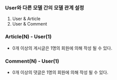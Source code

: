 ### User와 다른 모델 간의 모델 관계 설정
1. User & Article
2. User & Comment

### Article(N) - User(1)
- 0개 이상의 게시글은 1명의 회원에 의해 작성 될 수 있다.

### Comment(N) - User(1)
- 0개 이상의 댓글은 1명의 회원에 의해 작성 될 수 있다.